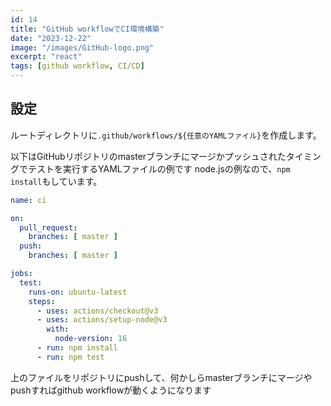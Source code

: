 ```yaml
---
id: 14
title: "GitHub workflowでCI環境構築"
date: "2023-12-22"
image: "/images/GitHub-logo.png"
excerpt: "react"
tags: [github workflow, CI/CD]
---
```



## 設定

ルートディレクトリに`.github/workflows/${任意のYAMLファイル}`を作成します。

以下はGitHubリポジトリのmasterブランチにマージかプッシュされたタイミングでテストを実行するYAMLファイルの例です
node.jsの例なので、`npm install`もしています。

```yaml
name: ci

on:
  pull_request:
    branches: [ master ]
  push:
    branches: [ master ]

jobs:
  test:
    runs-on: ubuntu-latest
    steps:
      - uses: actions/checkout@v3
      - uses: actions/setup-node@v3
        with:
          node-version: 16
      - run: npm install
      - run: npm test
```

上のファイルをリポジトリにpushして、何かしらmasterブランチにマージやpushすればgithub workflowが動くようになります